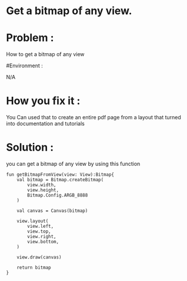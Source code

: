 # Get a bitmap of any view.

# Problem :

How to get a bitmap of any view <br />

#Environment :

N/A <br />

# How you fix it :
You Can used that to create an entire pdf page from a layout that turned into documentation and tutorials <br />

# Solution :

you can get a bitmap of any view by using this function <br />

```
fun getBitmapFromView(view: View):Bitmap{
    val bitmap = Bitmap.createBitmap(
        view.width,
        view.height,
        Bitmap.Config.ARGB_8888
    )

    val canvas = Canvas(bitmap)

    view.layout(
        view.left,
        view.top,
        view.right,
        view.bottom,
    )

    view.draw(canvas)

    return bitmap
}
```

